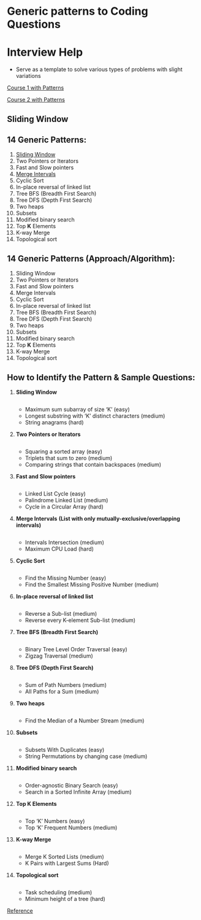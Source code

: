 # Generic patterns to Coding Questions
# Interview Help
* Serve as a template to solve various types of problems with slight variations

[Course 1 with Patterns](https://www.educative.io/courses/grokking-the-coding-interview?source=post_page---------------------------)

[Course 2 with Patterns](https://www.educative.io/m/data-structures?source=post_page---------------------------)

## **Sliding Window**

## **14 Generic Patterns**:
  1. [Sliding Window](patterns-for-questions/Sliding_Window/README.md)
  2. Two Pointers or Iterators
  3. Fast and Slow pointers
  4. [Merge Intervals](patterns-for-questions/Merge_Intervals/README.md)
  5. Cyclic Sort
  6. In-place reversal of linked list
  7. Tree BFS (Breadth First Search)
  8. Tree DFS (Depth First Search)
  9. Two heaps
  10. Subsets
  11. Modified binary search
  12. Top **K** Elements
  13. K-way Merge
  14. Topological sort

## **14 Generic Patterns (Approach/Algorithm)**:
  1. Sliding Window
  2. Two Pointers or Iterators
  3. Fast and Slow pointers
  4. Merge Intervals
  5. Cyclic Sort
  6. In-place reversal of linked list
  7. Tree BFS (Breadth First Search)
  8. Tree DFS (Depth First Search)
  9. Two heaps
  10. Subsets
  11. Modified binary search
  12. Top **K** Elements
  13. K-way Merge
  14. Topological sort

## **How to Identify the Pattern & Sample Questions**:
  1. **Sliding Window**<br/>
     ```
     ```
      * Maximum sum subarray of size ‘K’ (easy)
      * Longest substring with ‘K’ distinct characters (medium)
      * String anagrams (hard)
  2. **Two Pointers or Iterators**<br/>
     ```
     ```
      * Squaring a sorted array (easy)
      * Triplets that sum to zero (medium)
      * Comparing strings that contain backspaces (medium)
  3. **Fast and Slow pointers**<br/>
     ```
     ```
      * Linked List Cycle (easy)
      * Palindrome Linked List (medium)
      * Cycle in a Circular Array (hard)
  4. **Merge Intervals** **(List with only mutually-exclusive/overlapping intervals)**<br/>
     ```
     ```
      * Intervals Intersection (medium)
      * Maximum CPU Load (hard)
  5. **Cyclic Sort**<br/>
     ```
     ```
      * Find the Missing Number (easy)
      * Find the Smallest Missing Positive Number (medium)
  6. **In-place reversal of linked list**<br/>
     ```
     ```
      * Reverse a Sub-list (medium)
      * Reverse every K-element Sub-list (medium)
  7. **Tree BFS (Breadth First Search)**<br/>
     ```
     ```
      * Binary Tree Level Order Traversal (easy)
      * Zigzag Traversal (medium)
  8. **Tree DFS (Depth First Search)**<br/>
     ```
     ```
      * Sum of Path Numbers (medium)
      * All Paths for a Sum (medium)
  9. **Two heaps**<br/>
     ```
     ```
      * Find the Median of a Number Stream (medium)
  10. **Subsets**<br/>
      ```
      ```
       * Subsets With Duplicates (easy)
       * String Permutations by changing case (medium)
  11. **Modified binary search**<br/>
      ```
      ```
       * Order-agnostic Binary Search (easy)
       * Search in a Sorted Infinite Array (medium)
  12. **Top **K** Elements**<br/>
      ```
      ```
       * Top ‘K’ Numbers (easy)
       * Top ‘K’ Frequent Numbers (medium)
  13. **K-way Merge**<br/>
      ```
      ```
       * Merge K Sorted Lists (medium)
       * K Pairs with Largest Sums (Hard)
  14. **Topological sort**<br/>

      ```
      ```
       * Task scheduling (medium)
       * Minimum height of a tree (hard)
 
[Reference](https://hackernoon.com/14-patterns-to-ace-any-coding-interview-question-c5bb3357f6ed)
